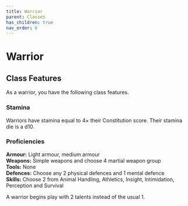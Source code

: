 ```yaml
---
title: Warrior
parent: Classes
has_children: true
nav_order: 6
---
```


# Warrior

## Class Features
As a warrior, you have the following class features.

### Stamina
Warriors have stamina equal to 4× their Constitution score. Their stamina die is a d10.

### Proficiencies
**Armour:** Light armour, medium armour<br>
**Weapons:** Simple weapons and choose 4 martial weapon group<br>
**Tools:** None<br>
**Defences:** Choose any 2 physical defences and 1 mental defence<br>
**Skills:** Choose 2 from Animal Handling, Athletics, Insight, Intimidation, Perception and Survival

A warrior begins play with 2 talents instead of the usual 1.